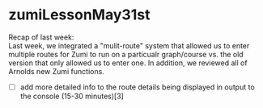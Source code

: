 # zumiLessonMay31st

Recap of last week:  <br>
Last week, we integrated a "mulit-route" system that allowed us to enter multiple routes for Zumi to run on a particualr graph/course vs. the old version that only allowed us to enter one.  In addition, we reviewed all of Arnolds new Zumi functions.  <br> 

- [ ]  add more detailed info to the route details being displayed in output to the console (15-30 minutes)[3] <br>
